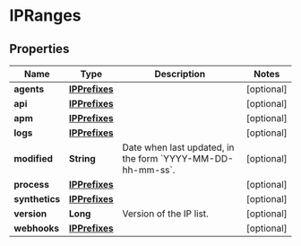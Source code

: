 

# IPRanges

## Properties

Name | Type | Description | Notes
------------ | ------------- | ------------- | -------------
**agents** | [**IPPrefixes**](IPPrefixes.md) |  |  [optional]
**api** | [**IPPrefixes**](IPPrefixes.md) |  |  [optional]
**apm** | [**IPPrefixes**](IPPrefixes.md) |  |  [optional]
**logs** | [**IPPrefixes**](IPPrefixes.md) |  |  [optional]
**modified** | **String** | Date when last updated, in the form &#x60;YYYY-MM-DD-hh-mm-ss&#x60;. |  [optional]
**process** | [**IPPrefixes**](IPPrefixes.md) |  |  [optional]
**synthetics** | [**IPPrefixes**](IPPrefixes.md) |  |  [optional]
**version** | **Long** | Version of the IP list. |  [optional]
**webhooks** | [**IPPrefixes**](IPPrefixes.md) |  |  [optional]



